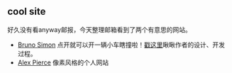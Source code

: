 ## cool site
好久没有看anyway邮报，今天整理邮箱看到了两个有意思的网站。

- [Bruno Simon](https://bruno-simon.com/) 点开就可以开一辆小车瞎撞啦！[戳这里](https://medium.com/@bruno_simon/bruno-simon-portfolio-case-study-960402cc259b)瞅瞅作者的设计、开发过程。
- [Alex Pierce](https://thegeekdesigner.com/) 像素风格的个人网站
